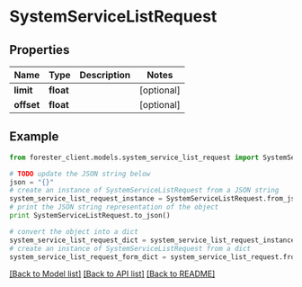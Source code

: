 # SystemServiceListRequest


## Properties

Name | Type | Description | Notes
------------ | ------------- | ------------- | -------------
**limit** | **float** |  | [optional] 
**offset** | **float** |  | [optional] 

## Example

```python
from forester_client.models.system_service_list_request import SystemServiceListRequest

# TODO update the JSON string below
json = "{}"
# create an instance of SystemServiceListRequest from a JSON string
system_service_list_request_instance = SystemServiceListRequest.from_json(json)
# print the JSON string representation of the object
print SystemServiceListRequest.to_json()

# convert the object into a dict
system_service_list_request_dict = system_service_list_request_instance.to_dict()
# create an instance of SystemServiceListRequest from a dict
system_service_list_request_form_dict = system_service_list_request.from_dict(system_service_list_request_dict)
```
[[Back to Model list]](../README.md#documentation-for-models) [[Back to API list]](../README.md#documentation-for-api-endpoints) [[Back to README]](../README.md)



